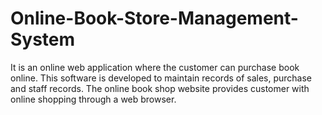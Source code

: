 # Online-Book-Store-Management-System
It is an online web application where the customer can purchase book online. This software is developed to maintain records of sales, purchase and staff records. The online book shop website provides customer with online shopping through a web browser.
